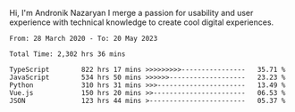 Hi, I'm Andronik Nazaryan
I merge a passion for usability and user experience with technical knowledge to create cool digital experiences.


<!--START_SECTION:waka-->

```text
From: 28 March 2020 - To: 20 May 2023

Total Time: 2,302 hrs 36 mins

TypeScript        822 hrs 17 mins >>>>>>>>>----------------   35.71 %
JavaScript        534 hrs 50 mins >>>>>>-------------------   23.23 %
Python            310 hrs 31 mins >>>----------------------   13.49 %
Vue.js            150 hrs 20 mins >>-----------------------   06.53 %
JSON              123 hrs 44 mins >------------------------   05.37 %
```

<!--END_SECTION:waka-->
